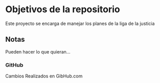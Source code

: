 # Objetivos de la repositorio

Este proyecto se encarga de manejar los planes de la liga de la justicia


## Notas
Pueden hacer lo que quieran...

### GitHub
Cambios Realizados en GibHub.com
